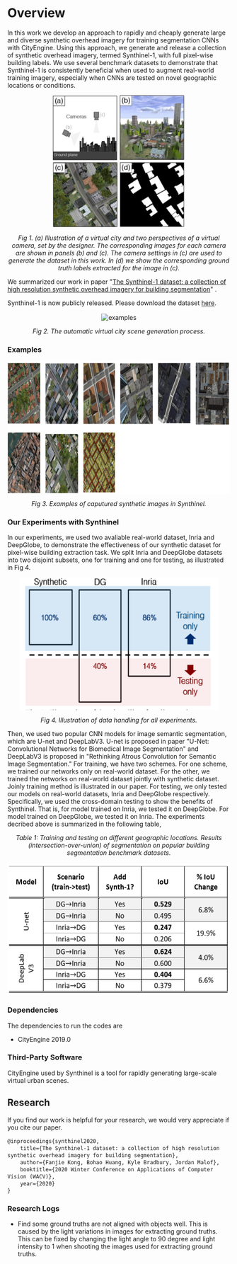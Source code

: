 # Overview
In this work we develop an approach to rapidly and cheaply generate large and diverse synthetic overhead imagery for training segmentation CNNs with CityEngine.  Using this approach, we generate and release a collection of synthetic overhead imagery, termed Synthinel-1, with full pixel-wise building labels.  We use several benchmark datasets to demonstrate that Synthinel-1 is consistently beneficial when used to augment real-world training imagery, especially when CNNs are tested on novel geographic locations or conditions.  <div align=center><img width="300" height="300" src="Externels/generate_img.png" alt="examples" align=center></div>
<p align=center>
    <em>Fig 1. (a) Illustration of a virtual city and two perspectives of a virtual camera, set by the designer.  The corresponding images for each camera are shown in panels (b) and (c).  The camera settings in (c) are used to generate the dataset in this work.  In (d) we show the corresponding ground truth labels extracted for the image in (c).   </em>
</p>

We summarized our work in paper "[The Synthinel-1 dataset: a collection of high resolution synthetic overhead imagery for building segmentation](https://arxiv.org/abs/2001.05130)" .


Synthinel-1 is now publicly released. Please download the dataset [here](https://drive.google.com/open?id=1T2fO-VLfyQoQdy5C4at_uHkP0KBRZkit).
<div align=center><img width="550" height="400" src="Externels/examples.gif" alt="examples" 
align=center></div>
<p align=center>
    <em>Fig 2. The automatic virtual city scene generation process.   </em>
</p>

### Examples
<div align=center><img width="900" height="300" src="Externels/examples2.png" alt="examples" 
align=center></div>
<p align=center>
    <em>Fig 3. Examples of caputured synthetic images in Synthinel.   </em>
</p>

### Our Experiments with Synthinel

In our experiments, we used two avaliable real-world dataset, Inria and DeepGlobe, to demonstrate the effectiveness of our synthetic dataset for pixel-wise building extraction task. We split Inria and DeepGlobe datasets into two disjoint subsets, one for training and one for testing, as illustrated in Fig 4. 
<div align=center><img width="450" height="300" src="Externels/dataset_split.png" alt="examples" 
align=center></div>
<p align=center>
    <em>Fig 4. Illustration of data handling for all experiments.    </em>
</p>

Then, we used two popular CNN models for image semantic segmentation, which are U-net and DeepLabV3. U-net is proposed in paper "U-Net: Convolutional Networks for Biomedical Image Segmentation" and DeepLabV3 is proposed in "Rethinking Atrous Convolution for Semantic Image Segmentation." For training, we have two schemes. For one scheme, we trained our networks only on real-world dataset. For the other, we trained the networks on real-world dataset jointly with synthetic dataset. Joinly training method is illustrated in our paper. For testing, we only tested our models on real-world datasets, Inria and DeepGlobe respectively. Specifically, we used the cross-domain testing to show the benefits of Synthinel. That is, for model trained on Inria, we tested it on DeepGlobe. For model trained on DeepGlobe, we tested it on Inria. The experiments decribed above is summarized in the following table,

<p align=center>
    <em>Table 1: Training and testing on different geographic locations. Results (intersection-over-union) of segmentation on popular building segmentation benchmark datasets.   </em>
</p>
<div align=center><img width="600" height="300" src="Externels/table.png" alt="examples" 
align=center></div>

### Dependencies

The dependencies to run the codes are 

* CityEngine 2019.0

### Third-Party Software
CityEngine used by Synthinel is a tool for rapidly generating large-scale virtual urban scenes. 

Research
---------

If you find our work is helpful for your research, we would very appreciate if you cite our paper.

    @inproceedings{synthinel2020,
        title={The Synthinel-1 dataset: a collection of high resolution synthetic overhead imagery for building segmentation},
        author={Fanjie Kong, Bohao Huang, Kyle Bradbury, Jordan Malof},
        booktitle={2020 Winter Conference on Applications of Computer Vision (WACV)},
        year={2020}
    }
    
    
   
### Research Logs

- Find some ground truths are not aligned with objects well. This is caused by the light variations in images for extracting ground truths. This can be fixed by changing the light angle to 90 degree and light intensity to 1 when shooting the images used for extracting ground truths.
